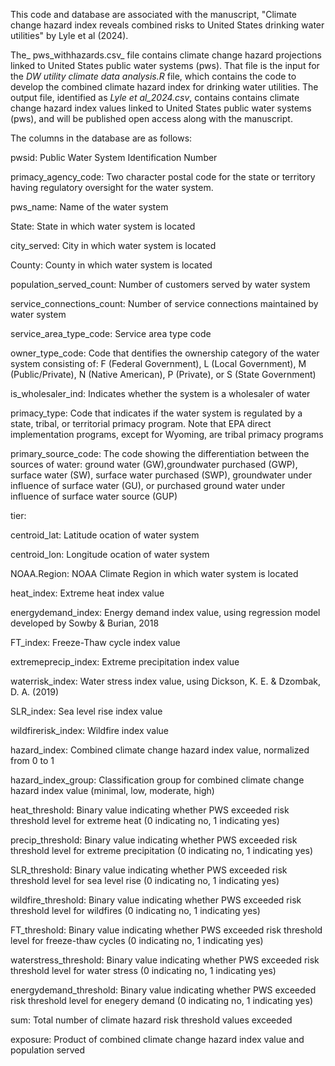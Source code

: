 This code and database are associated with the manuscript, "Climate change hazard index reveals combined risks to United States drinking water utilities" by Lyle et al (2024).

The_ pws_withhazards.csv_ file contains climate change hazard projections linked to United States public water systems (pws). That file is the input for the _DW utility climate data analysis.R_ file, which contains the code to develop the combined climate hazard index for drinking water utilities. The output file, identified as _Lyle et al_2024.csv_, contains contains climate change hazard index values linked to United States public water systems (pws), and will be published open access along with the manuscript.

The columns in the database are as follows: 

pwsid: Public Water System Identification Number

primacy_agency_code: Two character postal code for the state or territory having regulatory oversight for the water system. 

pws_name: Name of the water system

State: State in which water system is located

city_served: City in which water system is located

County: County in which water system is located

population_served_count: Number of customers served by water system

service_connections_count: Number of service connections maintained by water system

service_area_type_code: Service area type code

owner_type_code: Code that dentifies the ownership category of the water system consisting of: F (Federal Government), L (Local Government), M (Public/Private), N (Native American), P (Private), or S (State Government)

is_wholesaler_ind: Indicates whether the system is a wholesaler of water

primacy_type: Code that indicates if the water system is regulated by a state, tribal, or territorial primacy program. Note that EPA direct implementation programs, except for Wyoming, are tribal primacy programs

primary_source_code: The code showing the differentiation between the sources of water: ground water (GW),groundwater purchased (GWP), surface water (SW), surface water purchased (SWP), groundwater under influence of surface water (GU), or purchased ground water under influence of surface water source (GUP)

tier:

centroid_lat: Latitude ocation of water system

centroid_lon: Longitude ocation of water system

NOAA.Region: NOAA Climate Region in which water system is located

heat_index: Extreme heat index value

energydemand_index: Energy demand index value, using regression model developed by Sowby & Burian, 2018

FT_index: Freeze-Thaw cycle index value

extremeprecip_index: Extreme precipitation index value

waterrisk_index: Water stress index value, using Dickson, K. E. & Dzombak, D. A. (2019)

SLR_index: Sea level rise index value

wildfirerisk_index: Wildfire index value

hazard_index: Combined climate change hazard index value, normalized from 0 to 1

hazard_index_group: Classification group for combined climate change hazard index value (minimal, low, moderate, high)

heat_threshold: Binary value indicating whether PWS exceeded risk threshold level for extreme heat (0 indicating no, 1 indicating yes)

precip_threshold: Binary value indicating whether PWS exceeded risk threshold level for extreme precipitation (0 indicating no, 1 indicating yes)

SLR_threshold: Binary value indicating whether PWS exceeded risk threshold level for sea level rise (0 indicating no, 1 indicating yes)

wildfire_threshold: Binary value indicating whether PWS exceeded risk threshold level for wildfires (0 indicating no, 1 indicating yes)

FT_threshold: Binary value indicating whether PWS exceeded risk threshold level for freeze-thaw cycles (0 indicating no, 1 indicating yes)

waterstress_threshold: Binary value indicating whether PWS exceeded risk threshold level for water stress (0 indicating no, 1 indicating yes)

energydemand_threshold: Binary value indicating whether PWS exceeded risk threshold level for enegery demand (0 indicating no, 1 indicating yes)

sum: Total number of climate hazard risk threshold values exceeded

exposure: Product of combined climate change hazard index value and population served
